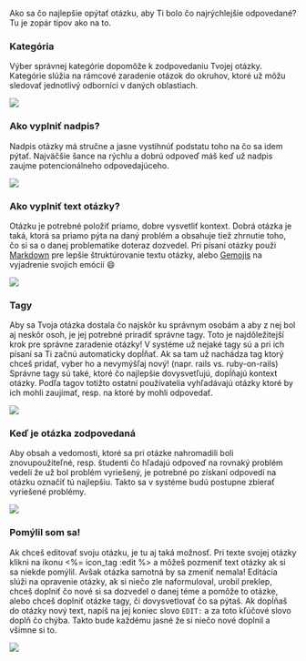 Ako sa čo najlepšie opýtať otázku, aby Ti bolo čo najrýchlejšie odpovedané? Tu je zopár tipov ako na to.
### Kategória
Výber správnej kategórie dopomôže k zodpovedaniu Tvojej otázky. Kategórie slúžia na rámcové zaradenie otázok do okruhov, ktoré už môžu sledovať jednotlivý odborníci v daných oblastiach.

<img src="<%= asset_path('screenshots/question-category.png') %>" />

### Ako vyplniť nadpis?
Nadpis otázky má stručne a jasne vystihnúť podstatu toho na čo sa idem pýtať. Najväčšie šance na rýchlu a dobrú odpoveď máš keď už nadpis zaujme potencionálneho odpovedajúceho.

<img src="<%= asset_path('screenshots/question-title.png') %>" />

### Ako vyplniť text otázky?
Otázku je potrebné položiť priamo, dobre vysvetliť kontext. Dobrá otázka je taká, ktorá sa priamo pýta na daný problém a obsahuje tiež zhrnutie toho, čo si sa o danej problematike doteraz dozvedel. Pri písaní otázky použi [Markdown](<%= help_path + "#markdown" %>) pre lepšie štruktúrovanie textu otázky, alebo [Gemojis](<%= help_path + "#markdown" %>) na vyjadrenie svojich emócií :smile:

<img src="<%= asset_path('screenshots/question-text.png') %>" />

### Tagy
Aby sa Tvoja otázka dostala čo najskôr ku správnym osobám a aby z nej bol aj neskôr osoh, je jej potrebné priradiť správne tagy. Toto je najdôležitejší krok pre správne zaradenie otázky! V systéme už nejaké tagy sú a pri ich písaní sa Ti začnú automaticky dopĺňať. Ak sa tam už nachádza tag ktorý chceš pridať, vyber ho a nevymýšľaj nový! (napr. rails vs. ruby-on-rails)
Správne tagy sú také, ktoré čo najlepšie dovysvetľujú, dopĺňajú kontext otázky. Podľa tagov totižto ostatní používatelia vyhľadávajú otázky ktoré by ich mohli zaujímať, resp. na ktoré by mohli odpovedať.

<img src="<%= asset_path('screenshots/question-tags.png') %>" />

### Keď je otázka zodpovedaná
Aby obsah a vedomosti, ktoré sa pri otázke nahromadili boli znovupoužiteľné, resp. študenti čo hľadajú odpoveď na rovnaký problém vedeli že už bol problém vyriešený, je potrebné po získaní odpovedí na otázku označiť tú najlepšiu. Takto sa v systéme budú postupne zbierať vyriešené problémy.

<img src="<%= asset_path('screenshots/answer-best.png') %>" />

### Pomýlil som sa!
Ak chceš editovať svoju otázku, je tu aj taká možnosť. Pri texte svojej otázky klikni na ikonu <%= icon_tag :edit %> a môžeš pozmeniť text otázky ak si sa niekde pomýlil. Avšak otázka samotná by sa zmeniť nemala! Editácia slúži na opravenie otázky, ak si niečo zle naformuloval, urobil preklep, chceš doplniť čo nové si sa dozvedel o danej téme a pomôže to otázke, alebo chceš doplniť otázke tagy, či dovysvetlovať čo sa pýtaš.
Ak dopĺňaš do otázky nový text, napíš na jej koniec slovo `EDIT:` a za toto kľúčové slovo doplň čo chýba. Takto bude každému jasné že si niečo nové doplnil a všimne si to.

<img src="<%= asset_path('screenshots/question-edit.png') %>" />
